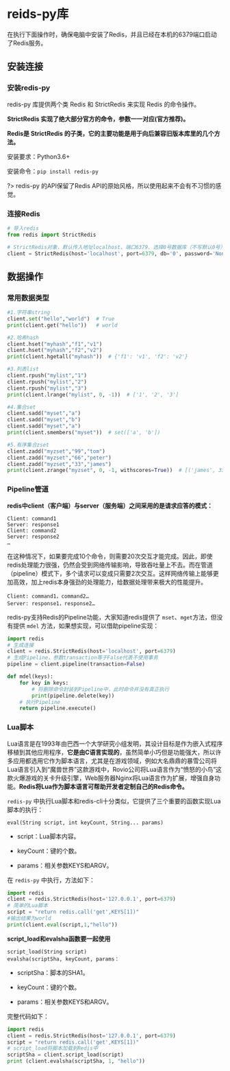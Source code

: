 # reids-py库

在执行下面操作时，确保电脑中安装了Redis，并且已经在本机的6379端口启动了Redis服务。

## 安装连接

### 安装redis-py

redis-py 库提供两个类 Redis 和 StrictRedis 来实现 Redis 的命令操作。

**StrictRedis 实现了绝大部分官方的命令，参数一一对应(官方推荐)。**

**Redis是 StrictRedis 的子类，它的主要功能是用于向后兼容旧版本库里的几个方法。**

安装要求：Python3.6+

安装命令：`pip install redis-py`

?> redis-py 的API保留了Redis API的原始风格，所以使用起来不会有不习惯的感觉。

### 连接Redis

```python
# 导入redis
from redis import StrictRedis

# StrictRedis对象，默认传入地址localhost、端口6379、选择0号数据库（不写默认0号）、密码为None。
client = StrictRedis(host='localhost', port=6379, db='0', password='None')
```

## 数据操作

### 常用数据类型

```python
#1.字符串string 
client.set("hello","world")  # True 
print(client.get("hello"))   # world 

#2.哈希hash 
client.hset("myhash","f1","v1") 
client.hset("myhash","f2","v2") 
print(client.hgetall("myhash"))  # {'f1': 'v1', 'f2': 'v2'} 

#3.列表list 
client.rpush("mylist","1") 
client.rpush("mylist","2") 
client.rpush("mylist","3") 
print(client.lrange("mylist", 0, -1))  # ['1', '2', '3']

#4.集合set 
client.sadd("myset","a") 
client.sadd("myset","b") 
client.sadd("myset","a")         
print(client.smembers("myset"))  # set(['a', 'b']) 

#5.有序集合zset 
client.zadd("myzset","99","tom") 
client.zadd("myzset","66","peter") 
client.zadd("myzset","33","james") 
print(client.zrange("myzset", 0, -1, withscores=True))  # [('james', 33.0), ('peter', 66.0), ('tom', 99.0)] 
```

### Pipeline管道

**redis中client（客户端）与server（服务端）之间采用的是请求应答的模式：**

```
Client: command1
Server: response1
Client: command2
Server: response2
…
```

在这种情况下，如果要完成10个命令，则需要20次交互才能完成。因此，即使redis处理能力很强，仍然会受到网络传输影响，导致吞吐量上不去。而在管道（pipeline）模式下，多个请求可以变成只需要2次交互。这样网络传输上能够更加高效，加上redis本身强劲的处理能力，给数据处理带来极大的性能提升。

```
Client: command1，command2… 
Server: response1，response2…
```

redis-py支持Redis的Pipeline功能，大家知道redis提供了 `mset`、`mget`方法，但没有提供 `mdel` 方法，如果想实现，可以借助pipeline实现：

```python
import redis
# 生成连接
client = redis.StrictRedis(host='localhost', port=6379)
# 生成Pipeline，参数transaction等于False代表不使用事务
pipeline = client.pipeline(transaction=False)

def mdel(keys):
    for key in keys:
        # 将删除命令封装到Pipeline中，此时命令并没有真正执行
        print(pipeline.delete(key))
    # 执行Pipeline
    return pipeline.execute()
```

### Lua脚本

Lua语言是在1993年由巴西一个大学研究小组发明，其设计目标是作为嵌入式程序移植到其他应用程序，**它是由C语言实现的**，虽然简单小巧但是功能强大，所以许多应用都选用它作为脚本语言，尤其是在游戏领域，例如大名鼎鼎的暴雪公司将Lua语言引入到“魔兽世界”这款游戏中，Rovio公司将Lua语言作为“愤怒的小鸟”这款火爆游戏的关卡升级引擎，Web服务器Nginx将Lua语言作为扩展，增强自身功能。**Redis将Lua作为脚本语言可帮助开发者定制自己的Redis命令。**

`redis-py` 中执行Lua脚本和redis-cli十分类似，它提供了三个重要的函数实现Lua脚本的执行：

```
eval(String script, int keyCount, String... params) 
```

- script：Lua脚本内容。 

- keyCount：键的个数。 

- params：相关参数KEYS和ARGV。

在 `redis-py` 中执行，方法如下：

```python
import redis 
client = redis.StrictRedis(host='127.0.0.1', port=6379)
# 简单的Lua脚本
script = "return redis.call('get',KEYS[1])" 
#输出结果为world 
print(client.eval(script,1,"hello"))
```

**script_load和evalsha函数要一起使用**

```
script_load(String script) 
evalsha(scriptSha, keyCount, params：
```

- scriptSha：脚本的SHA1。 

- keyCount：键的个数。 

- params：相关参数KEYS和ARGV。

完整代码如下：

```python
import redis
client = redis.StrictRedis(host='127.0.0.1', port=6379)
script = "return redis.call('get',KEYS[1])"
# script_load将脚本加载到Redis中
scriptSha = client.script_load(script)
print (client.evalsha(scriptSha, 1, "hello"))
```
